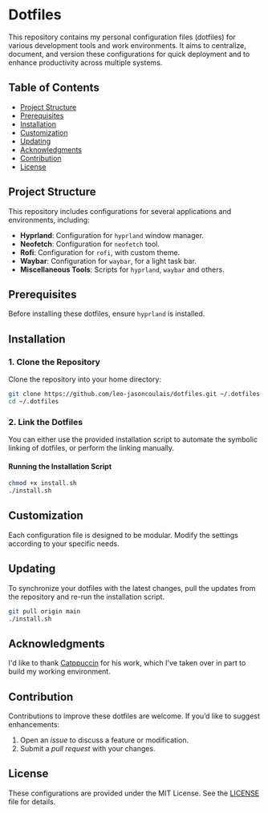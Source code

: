
# Dotfiles

This repository contains my personal configuration files (dotfiles) for various development tools and work environments. It aims to centralize, document, and version these configurations for quick deployment and to enhance productivity across multiple systems.

## Table of Contents

- [Project Structure](#project-structure)
- [Prerequisites](#prerequisites)
- [Installation](#installation)
- [Customization](#customization)
- [Updating](#updating)
- [Acknowledgments](#acknowledgments)
- [Contribution](#contribution)
- [License](#license)

## Project Structure

This repository includes configurations for several applications and environments, including:

- **Hyprland**: Configuration for `hyprland` window manager.
- **Neofetch**: Configuration for `neofetch` tool.
- **Rofi**: Configuration for `rofi`, with custom theme.
- **Waybar**: Configuration for `waybar`, for a light task bar.
- **Miscellaneous Tools**: Scripts for `hyprland`, `waybar` and others.

## Prerequisites

Before installing these dotfiles, ensure `hyprland` is installed.

## Installation

### 1. Clone the Repository

Clone the repository into your home directory:

```bash
git clone https://github.com/leo-jasoncoulais/dotfiles.git ~/.dotfiles
cd ~/.dotfiles
```

### 2. Link the Dotfiles

You can either use the provided installation script to automate the symbolic linking of dotfiles, or perform the linking manually.

#### Running the Installation Script

```bash
chmod +x install.sh
./install.sh
```

## Customization

Each configuration file is designed to be modular. Modify the settings according to your specific needs.

## Updating

To synchronize your dotfiles with the latest changes, pull the updates from the repository and re-run the installation script.

```bash
git pull origin main
./install.sh
```

## Acknowledgments

I'd like to thank [Catppuccin](https://github.com/catppuccin) for his work, which I've taken over in part to build my working environment. 

## Contribution

Contributions to improve these dotfiles are welcome. If you’d like to suggest enhancements:

1. Open an *issue* to discuss a feature or modification.
2. Submit a *pull request* with your changes.

## License

These configurations are provided under the MIT License. See the [LICENSE](LICENSE) file for details.
